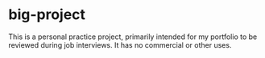 # big-project

This is a personal practice project, primarily intended for my portfolio to be reviewed during job interviews. It has no commercial or other uses.
